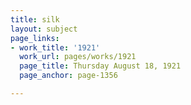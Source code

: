 ```yaml
---
title: silk
layout: subject
page_links:
- work_title: '1921'
  work_url: pages/works/1921
  page_title: Thursday August 18, 1921
  page_anchor: page-1356

---
```

